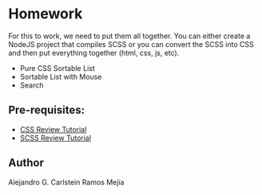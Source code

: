 # Homework

For this to work, we need to put them all together.
You can either create a NodeJS project that compiles SCSS or you can convert the SCSS into CSS and then put everything together (html, css, js, etc).

* Pure CSS Sortable List
* Sortable List with Mouse
* Search

## Pre-requisites:

* [CSS Review Tutorial](../CSS%20Review%20Tutorial.md)
* [SCSS Review Tutorial](../SCSS%20Review%20Tutorial.md)

## Author
Alejandro G. Carlstein Ramos Mejia